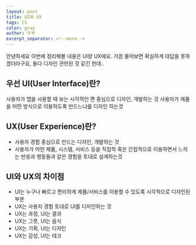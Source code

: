 ```yaml
---
layout: post
title: UI와 UX
tags: CS
color: gray
author: 두부
excerpt_separator: <!--more-->
---
```


안녕하세요 이번에 정리해볼 내용은 UI랑 UX에요.
가끔 물어보면 확실하게 대답을 못하겠더라구요, 둘다 디자인 관련된 것 같긴 한데..

## 우선 UI(User Interface)란?

사용자가 앱을 사용할 때 보는 시각적인 면 중심으로 디자인, 개발하는 것
사용자가 제품을 어떤 방식으로 이용하도록 만드느냐를 디자인 하는것

## UX(User Experience)란?

* 사용자 경험 중심으로 만드는 디자인, 개발하는 것
* 사용자가 어떤 제품, 시스템, 서비스 등을 직접적 혹은 간접적으로 이용하면서 느끼는 반응과 행동들과 같은 경험을 토대로 설계하는것


## UI와 UX의 차이점

* UI는 누구나 빠르고 편리하게 제품/서비스를 이용할 수 있도록 시각적으로 디자인된 부분
* UX는 사용자 경험 토대로 UI를 디자인하는 것
* UX는 과정, UI는 결과
* UX는 그릇, UI는 음식 
* UX는 기획, UI는 디자인 
* UX는 감성, UI는 테크 
